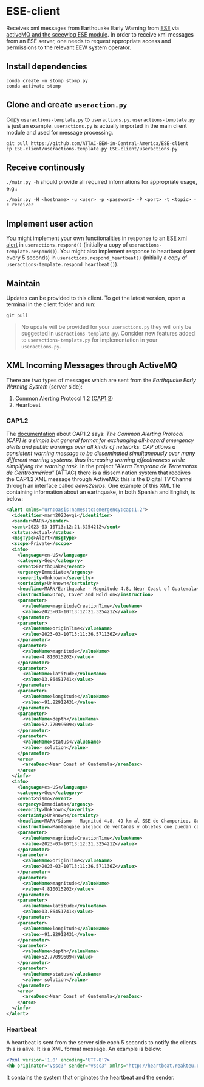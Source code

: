 
# ESE-client
Receives xml messages from Earthquake Early Warning from [ESE](https://docs.gempa.de/sed-eew/current/seiscomp/share/doc/eew/html/index.html) via [activeMQ and the sceewlog ESE module](https://docs.gempa.de/sed-eew/current/seiscomp/share/doc/eew/html/apps/sceewlog.html). In order to receive xml messages from an ESE server, one needs to request appropriate access and permissions to the relevant EEW system operator.

## Install dependencies
```shell
conda create -n stomp stomp.py
conda activate stomp
```

## Clone and create `useraction.py`
Copy `useractions-template.py` to `useractions.py`. `useractions-template.py` is just an example. `useractions.py` is actually imported in the main client module and used for message processing.
```shell
git pull https://github.com/ATTAC-EEW-in-Central-America/ESE-client
cp ESE-client/useractions-template.py ESE-client/useractions.py
```

## Receive continously
`./main.py -h` should provide all required informations for appropriate usage, e.g.:
```shell
./main.py -H <hostname> -u <user> -p <password> -P <port> -t <topic> -c receiver
```

## Implement user action
You might implement your own functionalities in response to an [ESE xml alert](https://docs.gempa.de/sed-eew/current/seiscomp/share/doc/eew/html/apps/sceewlog.html#description) in `useractions.respond()` (initially a copy of `useractions-template.respond()`). You might also implement response to heartbeat (sent every 5 seconds) in `useractions.respond_heartbeat()` (initially a copy of `useractions-template.respond_heartbeat()`).

## Maintain
Updates can be provided to this client. To get the latest version, open a terminal in the client folder and run:
```shell
git pull
```
> No update will be provided for your `useractions.py` they will only be suggested in `useractions-template.py`. Consider new features added to `useractions-template.py` for implementation in your `useractions.py`.

## XML Incoming Messages through ActiveMQ
There are two types of messages which are sent from the *Earthquake Early Warning System*  (server side):

 1. Common Alerting Protocol 1.2 [(CAP1.2](http://docs.oasis-open.org/emergency/cap/v1.2/CAP-v1.2.html))
 2. Heartbeat

### CAP1.2
The [documentation](https://docs.oasis-open.org/emergency/cap/v1.2/pr03/CAP-v1.2-PR03.pdf) about CAP1.2 says: *The Common Alerting Protocol (CAP) is a simple but general format for exchanging all-hazard emergency alerts and public warnings over all kinds of networks. CAP allows a consistent warning message to be disseminated simultaneously over many different warning systems, thus increasing warning effectiveness while simplifying the warning task*.
In the project *"Alerta Temprana de Terremotos de Centroamérica"* (ATTAC) there is a dissemination system that receives the CAP1.2 XML message through ActiveMQ: this is the Digital TV Channel through an interface called *eews2ewbs*. 
One example of this XML file containing information about an earthquake, in both Spanish and English, is below:
```xml
<alert xmlns="urn:oasis:names:tc:emergency:cap:1.2">
  <identifier>marn2023evgi</identifier>
  <sender>MARN</sender>
  <sent>2023-03-10T13:12:21.325421Z</sent>
  <status>Actual</status>
  <msgType>Alert</msgType>
  <scope>Private</scope>
  <info>
    <language>en-US</language>
    <category>Geo</category>
    <event>Earthquake</event>
    <urgency>Immediate</urgency>
    <severity>Unknown</severity>
    <certainty>Unknown</certainty>
    <headline>MARN/Earthquake - Magnitude 4.8, Near Coast of Guatemala</headline>
    <instruction>Drop, Cover and Hold on</instruction>
    <parameter>
      <valueName>magnitudeCreationTime</valueName>
      <value>2023-03-10T13:12:21.325421Z</value>
    </parameter>
    <parameter>
      <valueName>originTime</valueName>
      <value>2023-03-10T13:11:36.571136Z</value>
    </parameter>
    <parameter>
      <valueName>magnitude</valueName>
      <value>4.810015202</value>
    </parameter>
    <parameter>
      <valueName>latitude</valueName>
      <value>13.86451741</value>
    </parameter>
    <parameter>
      <valueName>longitude</valueName>
      <value>-91.82912431</value>
    </parameter>
    <parameter>
      <valueName>depth</valueName>
      <value>52.77099609</value>
    </parameter>
    <parameter>
      <valueName>status</valueName>
      <value> solution</value>
    </parameter>
    <area>
      <areaDesc>Near Coast of Guatemala</areaDesc>
    </area>
  </info>
  <info>
    <language>es-US</language>
    <category>Geo</category>
    <event>Sismo</event>
    <urgency>Immediata</urgency>
    <severity>Unknown</severity>
    <certainty>Unknown</certainty>
    <headline>MARN/Sismo - Magnitud 4.8, 49 km al SSE de Champerico, Guatemala</headline>
    <instruction>Mantengase alejado de ventanas y objetos que puedan caer. Vaya a un lugar seguro y cubrase.</instruction>
    <parameter>
      <valueName>magnitudeCreationTime</valueName>
      <value>2023-03-10T13:12:21.325421Z</value>
    </parameter>
    <parameter>
      <valueName>originTime</valueName>
      <value>2023-03-10T13:11:36.571136Z</value>
    </parameter>
    <parameter>
      <valueName>magnitude</valueName>
      <value>4.810015202</value>
    </parameter>
    <parameter>
      <valueName>latitude</valueName>
      <value>13.86451741</value>
    </parameter>
    <parameter>
      <valueName>longitude</valueName>
      <value>-91.82912431</value>
    </parameter>
    <parameter>
      <valueName>depth</valueName>
      <value>52.77099609</value>
    </parameter>
    <parameter>
      <valueName>status</valueName>
      <value> solution</value>
    </parameter>
    <area>
      <areaDesc>Near Coast of Guatemala</areaDesc>
    </area>
  </info>
</alert>
```
### Heartbeat
A heartbeat is sent from the server side each 5 seconds to notify the clients this is alive. It is a XML format message. An example is below:

```xml
<?xml version='1.0' encoding='UTF-8'?>
<hb originator="vssc3" sender="vssc3" xmlns="http://heartbeat.reakteu.org" timestamp="2023-03-10T20:19:02.140984Z"/>
```
It contains the system that originates the heartbeat and the sender. 
